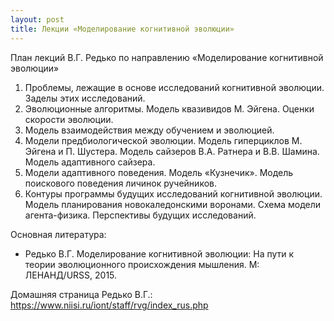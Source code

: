 ```yaml
---
layout: post
title: Лекции «Моделирование когнитивной эволюции»
---
```


План лекций В.Г. Редько по направлению «Моделирование когнитивной эволюции»
1. Проблемы, лежащие в основе исследований когнитивной эволюции. Заделы этих исследований.
2. Эволюционные алгоритмы. Модель квазивидов М. Эйгена. Оценки скорости эволюции.
3. Модель взаимодействия между обучением и эволюцией.
4. Модели предбиологической эволюции. Модель гиперциклов М. Эйгена и П. Шустера. Модель сайзеров В.А. Ратнера и В.В. Шамина. Модель адаптивного сайзера.
5. Модели адаптивного поведения. Модель «Кузнечик». Модель поискового поведения личинок ручейников.
6. Контуры программы будущих исследований когнитивной эволюции. Модель планирования новокаледонскими воронами. Схема модели агента-физика. Перспективы будущих исследований.

Основная литература:
* Редько В.Г. Моделирование когнитивной эволюции: На пути к теории эволюционного происхождения мышления. М: ЛЕНАНД/URSS, 2015.

Домашняя страница Редько В.Г.:
https://www.niisi.ru/iont/staff/rvg/index_rus.php
